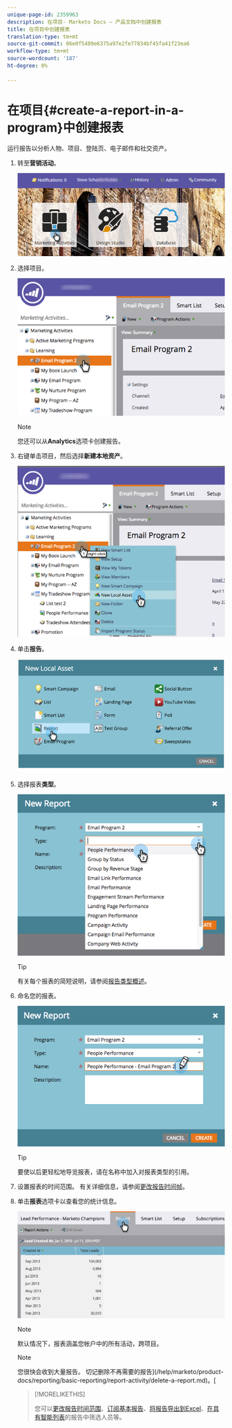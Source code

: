 ```yaml
---
unique-page-id: 2359963
description: 在项目- Marketo Docs — 产品文档中创建报表
title: 在项目中创建报表
translation-type: tm+mt
source-git-commit: 06e0f5489e6375a97e2fe77834bf45fa41f23ea6
workflow-type: tm+mt
source-wordcount: '187'
ht-degree: 0%

---
```



# 在项目{#create-a-report-in-a-program}中创建报表

运行报告以分析人物、项目、登陆页、电子邮件和社交资产。

1. 转至&#x200B;**营销活动**。

   ![](assets/login-marketing-activities.png)

1. 选择项目。

   ![](assets/selectprogramreport.png)

   >[!NOTE]
   >
   >您还可以从&#x200B;**Analytics**&#x200B;选项卡创建报告。

1. 右键单击项目，然后选择&#x200B;**新建本地资产**。

   ![](assets/programrightclick-asset.png)

1. 单击&#x200B;**报告**。

   ![](assets/image2014-9-15-18-3a36-3a46.png)

1. 选择报表&#x200B;**类型**。

   ![](assets/choosereport.png)

   >[!TIP]
   >
   >有关每个报表的简短说明，请参阅[报告类型概述](https://docs.marketo.com/display/DOCS/Report+Type+Overview)。

1. 命名您的报表。

   ![](assets/namereport.png)

   >[!TIP]
   >
   >要使以后更轻松地导览报表，请在名称中加入对报表类型的引用。

1. 设置报表的时间范围。 有关详细信息，请参阅[更改报告时间帧](/help/marketo/product-docs/reporting/basic-reporting/editing-reports/change-a-report-time-frame.md)。

1. 单击&#x200B;**报表**&#x200B;选项卡以查看您的统计信息。

   ![](assets/image2014-9-15-18-3a38-3a5.png)

   >[!NOTE]
   >
   >默认情况下，报表涵盖您帐户中的所有活动，跨项目。

   >[!NOTE]
   >
   >您很快会收到大量报告。 切记删除不再需要的报告](/help/marketo/product-docs/reporting/basic-reporting/report-activity/delete-a-report.md)。[

   >[!MORELIKETHIS]
   >
   >您可以[更改报告时间范围](/help/marketo/product-docs/reporting/basic-reporting/editing-reports/change-a-report-time-frame.md)、[订阅基本报告](/help/marketo/product-docs/reporting/basic-reporting/report-subscriptions/subscribe-to-a-basic-report.md)、[将报告导出到Excel](/help/marketo/product-docs/reporting/basic-reporting/report-activity/export-a-report-to-excel.md)、[在具有智能列表](/help/marketo/product-docs/reporting/basic-reporting/editing-reports/filter-people-in-a-report-with-a-smart-list.md)的报告中筛选人员等。
